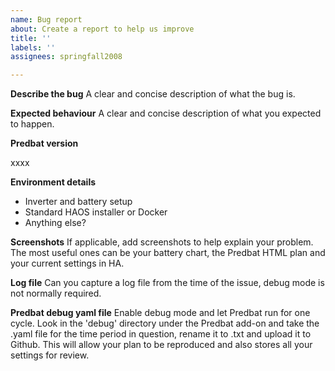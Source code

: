 ```yaml
---
name: Bug report
about: Create a report to help us improve
title: ''
labels: ''
assignees: springfall2008

---
```


**Describe the bug**
A clear and concise description of what the bug is.

**Expected behaviour**
A clear and concise description of what you expected to happen.

**Predbat version**

xxxx

**Environment details**

- Inverter and battery setup
- Standard HAOS installer or Docker
- Anything else?

**Screenshots**
If applicable, add screenshots to help explain your problem. The most useful ones can be your battery chart, the Predbat HTML plan and your current settings in HA.

**Log file**
Can you capture a log file from the time of the issue, debug mode is not normally required.

**Predbat debug yaml file**
Enable debug mode and let Predbat run for one cycle. Look in the 'debug' directory under the Predbat add-on and take the .yaml file for the time period in question, rename it to .txt and upload it to Github. This will allow your plan to be reproduced and also stores all your settings for review.

